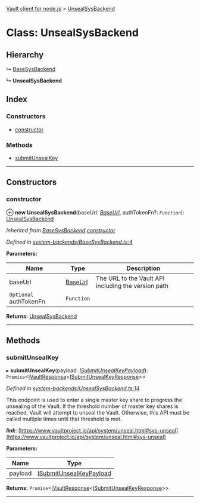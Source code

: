 [Vault client for node.js](../README.md) > [UnsealSysBackend](../classes/unsealsysbackend.md)

# Class: UnsealSysBackend

## Hierarchy

↳  [BaseSysBackend](basesysbackend.md)

**↳ UnsealSysBackend**

## Index

### Constructors

* [constructor](unsealsysbackend.md#constructor)

### Methods

* [submitUnsealKey](unsealsysbackend.md#submitunsealkey)

---

## Constructors

<a id="constructor"></a>

###  constructor

⊕ **new UnsealSysBackend**(baseUrl: *[BaseUrl](../#baseurl)*, authTokenFn?: *`Function`*): [UnsealSysBackend](unsealsysbackend.md)

*Inherited from [BaseSysBackend](basesysbackend.md).[constructor](basesysbackend.md#constructor)*

*Defined in [system-backends/BaseSysBackend.ts:4](https://github.com/theogravity/vault-client/blob/38077d0/src/system-backends/BaseSysBackend.ts#L4)*

**Parameters:**

| Name | Type | Description |
| ------ | ------ | ------ |
| baseUrl | [BaseUrl](../#baseurl) |  The URL to the Vault API including the version path |
| `Optional` authTokenFn | `Function` |

**Returns:** [UnsealSysBackend](unsealsysbackend.md)

___

## Methods

<a id="submitunsealkey"></a>

###  submitUnsealKey

▸ **submitUnsealKey**(payload: *[ISubmitUnsealKeyPayload](../interfaces/iunsealsysbackend.isubmitunsealkeypayload.md)*): `Promise`<[IVaultResponse](../interfaces/ivaultresponse.md)<[ISubmitUnsealKeyResponse](../interfaces/iunsealsysbackend.isubmitunsealkeyresponse.md)>>

*Defined in [system-backends/UnsealSysBackend.ts:14](https://github.com/theogravity/vault-client/blob/38077d0/src/system-backends/UnsealSysBackend.ts#L14)*

This endpoint is used to enter a single master key share to progress the unsealing of the Vault. If the threshold number of master key shares is reached, Vault will attempt to unseal the Vault. Otherwise, this API must be called multiple times until that threshold is met.

*__link__*: [https://www.vaultproject.io/api/system/unseal.html#sys-unseal](https://www.vaultproject.io/api/system/unseal.html#sys-unseal)

**Parameters:**

| Name | Type |
| ------ | ------ |
| payload | [ISubmitUnsealKeyPayload](../interfaces/iunsealsysbackend.isubmitunsealkeypayload.md) |

**Returns:** `Promise`<[IVaultResponse](../interfaces/ivaultresponse.md)<[ISubmitUnsealKeyResponse](../interfaces/iunsealsysbackend.isubmitunsealkeyresponse.md)>>

___

